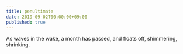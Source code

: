 ```yaml
---
title: penultimate
date: 2019-09-02T00:00:00+09:00
published: true
---
```


As waves in the wake,
a month has passed, and floats off,
shimmering, shrinking.